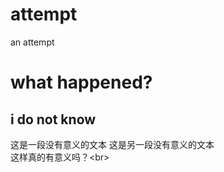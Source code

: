 # attempt
an attempt
# what happened?
## i do not know
这是一段没有意义的文本
这是另一段没有意义的文本 <br>
这样真的有意义吗？\<br>
